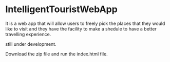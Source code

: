 # IntelligentTouristWebApp
It is a web app that will allow users to freely pick the places that they would like to visit and they have the facility to make a shedule to have a better travelling experience.

still under development.

Download the zip file and run the index.html file.
